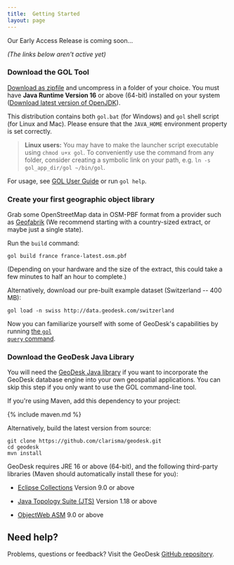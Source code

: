 ```yaml
---
title:  Getting Started
layout: page
---
```


<div class="text-container" markdown="1">

<div class="box todo" markdown="1">
Our Early Access Release is coming soon...

*(The links below aren't active yet)*
</div>


### Download the GOL Tool

[Download as zipfile](https://github.com/clarisma/gol-tool/releases/download/0.1.0/gol-tool-0.1.0.zip) and uncompress in a folder of your choice. You must have **Java Runtime Version 16** or above (64-bit) installed on your system ([Download latest version of OpenJDK](https://jdk.java.net/)).

This distribution contains both `gol.bat` (for Windows) and `gol` shell script (for Linux and Mac). Please ensure that the `JAVA_HOME` environment property is set correctly.

> **Linux users:** You may have to make the launcher script executable using `chmod u+x gol`. To conveniently use the command from any folder, consider creating a symbolic link on your path, e.g. `ln -s gol_app_dir/gol ~/bin/gol`.

For usage, see [GOL User Guide](http://docs.geodesk.com/gol) or run `gol help`.

### Create your first geographic object library

Grab some OpenStreetMap data in OSM-PBF format from a provider such as [Geofabrik](http://download.geofabrik.de/) (We recommend starting with a country-sized extract, or maybe just a single state).

Run the `build` command:

```
gol build france france-latest.osm.pbf
```

(Depending on your hardware and the size of the extract, this could take a few minutes to half an hour to complete.)

Alternatively, download our pre-built example dataset (Switzerland -- 400 MB):

```
gol load -n swiss http://data.geodesk.com/switzerland
```

Now you can familiarize yourself with some of GeoDesk's capabilities by running [the <code>gol query</code> command](http://docs.geodesk.com/gol/query).

### Download the GeoDesk Java Library

You will need the [GeoDesk Java library](http://www.github.com/clarisma/geodesk) if you want to incorporate the GeoDesk database engine into your own geospatial applications. You can skip this step if you only want to use the GOL command-line tool. 

If you're using Maven, add this dependency to your project:

{% include maven.md %}

Alternatively, build the latest version from source:

```
git clone https://github.com/clarisma/geodesk.git
cd geodesk
mvn install
```

GeoDesk requires JRE 16 or above (64-bit), and the following third-party libraries (Maven should automatically install these for you):

- [Eclipse Collections](https://github.com/eclipse/eclipse-collections) Version 9.0 or above

- [Java Topology Suite (JTS)](https://github.com/locationtech/jts) Version 1.18 or above

- [ObjectWeb ASM](https://asm.ow2.io/) 9.0 or above 

## Need help?

Problems, questions or feedback? Visit the GeoDesk [GitHub repository](http://www.github.com/clarisma/geodesk).

</div>